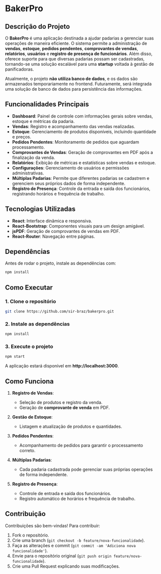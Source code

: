 # BakerPro

## Descrição do Projeto

O **BakerPro** é uma aplicação destinada a ajudar padarias a gerenciar suas operações de maneira eficiente. O sistema permite a administração de **vendas**, **estoque**, **pedidos pendentes**, **comprovantes de vendas**, **relatórios**, **usuários** e **registro de presença de funcionários**. Além disso, oferece suporte para que diversas padarias possam ser cadastradas, tornando-se uma solução escalável para uma **startup** voltada à gestão de panificadoras.

Atualmente, o projeto **não utiliza banco de dados**, e os dados são armazenados temporariamente no frontend. Futuramente, será integrada uma solução de banco de dados para persistência das informações.

## Funcionalidades Principais

- **Dashboard**: Painel de controle com informações gerais sobre vendas, estoque e métricas da padaria.
- **Vendas**: Registro e acompanhamento das vendas realizadas.
- **Estoque**: Gerenciamento de produtos disponíveis, incluindo quantidade e preços.
- **Pedidos Pendentes**: Monitoramento de pedidos que aguardam processamento.
- **Comprovantes de Vendas**: Geração de comprovantes em PDF após a finalização da venda.
- **Relatórios**: Exibição de métricas e estatísticas sobre vendas e estoque.
- **Configurações**: Gerenciamento de usuários e permissões administrativas.
- **Múltiplas Padarias**: Permite que diferentes padarias se cadastrem e gerenciem seus próprios dados de forma independente.
- **Registro de Presença**: Controle da entrada e saída dos funcionários, registrando horários e frequência de trabalho.

## Tecnologias Utilizadas

- **React**: Interface dinâmica e responsiva.
- **React-Bootstrap**: Componentes visuais para um design amigável.
- **jsPDF**: Geração de comprovantes de vendas em PDF.
- **React-Router**: Navegação entre páginas.

## Dependências

Antes de rodar o projeto, instale as dependências com:

```bash
npm install
```

## Como Executar

### 1. Clone o repositório

```bash
git clone https://github.com/sir-braz/bakerpro.git
```

### 2. Instale as dependências

```bash
npm install
```

### 3. Execute o projeto

```bash
npm start
```

A aplicação estará disponível em **http://localhost:3000**.

## Como Funciona

1. **Registro de Vendas**:
   - Seleção de produtos e registro da venda.
   - Geração de **comprovante de venda** em PDF.

2. **Gestão de Estoque**:
   - Listagem e atualização de produtos e quantidades.
   
3. **Pedidos Pendentes**:
   - Acompanhamento de pedidos para garantir o processamento correto.

4. **Múltiplas Padarias**:
   - Cada padaria cadastrada pode gerenciar suas próprias operações de forma independente.

5. **Registro de Presença**:
   - Controle de entrada e saída dos funcionários.
   - Registro automático de horários e frequência de trabalho.

## Contribuição

Contribuições são bem-vindas! Para contribuir:

1. Fork o repositório.
2. Crie uma branch (`git checkout -b feature/nova-funcionalidade`).
3. Faça as alterações e commit (`git commit -am 'Adiciona nova funcionalidade'`).
4. Envie para o repositório original (`git push origin feature/nova-funcionalidade`).
5. Crie uma Pull Request explicando suas modificações.



